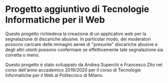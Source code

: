# Progetto aggiuntivo di Tecnologie Informatiche per il Web

Questo progetto richiedeva la creazione di un applicativo web per la segnalazione di discariche abusive. In particolar modo, dei moderatori possono caricare delle immagini aeree di "presunte" discariche abusive e degli altri utenti possono confermare se effettivamente tale segnalazione sia corretta o meno.

Questo progetto è stato sviluppato da Andrea Superchi e Francesco Zito nel corso dell'anno accademico 2019/2020 per il corso di Tecnologie Informatiche per il Web al Politecnico di Milano.
